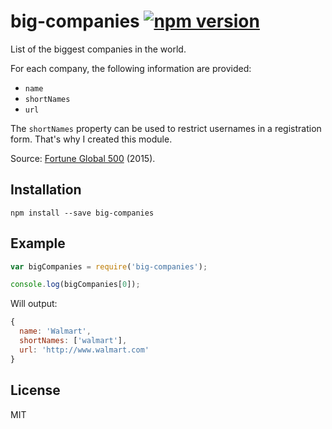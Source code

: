 # big-companies [![npm version](https://img.shields.io/npm/v/big-companies.svg)](https://www.npmjs.com/package/big-companies)

List of the biggest companies in the world.

For each company, the following information are provided:

- `name`
- `shortNames`
- `url`

The `shortNames` property can be used to restrict usernames in a registration form. That's why I created this module.

Source: [Fortune Global 500](http://fortune.com/global500/) (2015).

## Installation

```
npm install --save big-companies
```

## Example

```javascript
var bigCompanies = require('big-companies');

console.log(bigCompanies[0]);
```

Will output:

```javascript
{
  name: 'Walmart',
  shortNames: ['walmart'],
  url: 'http://www.walmart.com'
}
```

## License

MIT
